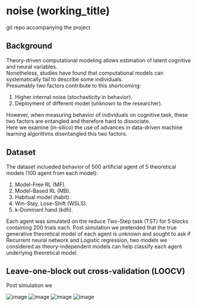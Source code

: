 # noise (working_title)
git repo accompanying the project 

## Background 
Theory-driven computational modeling allows estimation of latent cognitive and neural variables.  
Nonetheless, studies have found that computational models can systematically fail to describe some individuals.  
Presumably two factors contribute to this shortcoming:  
1. Higher internal noise (stochasticity in behavior).
2. Deployment of different model (unknown to the researcher).  

However, when measuring behavior of individuals on cognitive task, these two factors are entangled and therefore hard to dissociate.  
Here we examine (in-silico) the use of advances in data-driven machine learning algorithms disentangled this two factors.  

## Dataset 
The dataset inclueded behavior of 500 artificial agent of 5 theoretical models (100 agent from each model):
1. Model-Free RL (MF). 
2. Model-Based RL (MB). 
3. Habitual model (habit). 
4. Win-Stay, Lose-Shift (WSLS). 
5. k-Dominant hand (kdh).  

Each agent was simulated on the reduce Two-Step task (TST) for 5 blocks containing 200 trials each. 
Post simulation we pretended that the true generative theoretical model of each agent is unknown and sought to ask if Recurrent neural network and Logistic regression,  two models we considered as theory-independent models can help classify each agent underlying theoretical model. 

## Leave-one-block out cross-validation (LOOCV)
Post simulation we 





![image](https://github.com/yoavger/noise_or_underfit/blob/main/plots/method.png)
![image](https://github.com/yoavger/noise_or_underfit/blob/main/plots/roc_0.png)
![image](https://github.com/yoavger/noise_or_underfit/blob/main/plots/bar_plot.png)
![image](https://github.com/yoavger/noise_or_underfit/blob/main/plots/noise_2.png)







